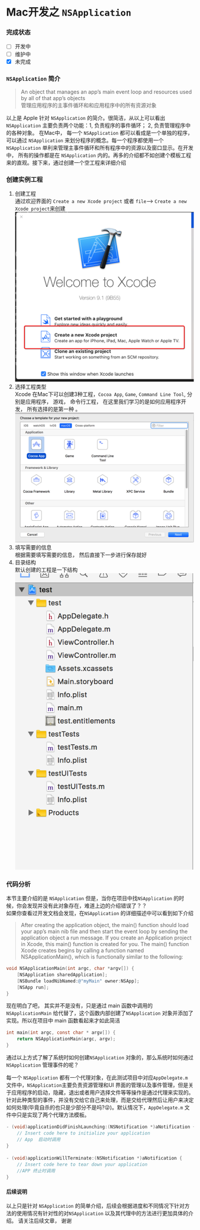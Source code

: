 # Mac开发之 `NSApplication`   

### 完成状态

- [ ] 开发中 
- [ ] 维护中
- [x] 未完成

### `NSApplication` 简介  
> An object that manages an app’s main event loop and resources used by all of that app’s objects  
> 管理应用程序的主事件循环和和应用程序中的所有资源对象   


以上是 Apple 针对 `NSApplication` 的简介。很简洁，从以上可以看出`NSApplication` 主要负责两个功能：1, 负责程序的事件循环； 2, 负责管理程序中的各种对象。 在Mac中， 每一个 `NSApplication` 都可以看成是一个单独的程序，可以通过 `NSApplication` 来划分程序的概念。每一个程序都使用一个`NSApplication` 单利来管理主事件循环和所有程序中的资源以及窗口显示。在开发中， 所有的操作都是在 `NSApplication` 内的。再多的介绍都不如创建个模板工程来的直观。接下来，通过创建一个空工程来详细介绍    

### 创建实例工程  
1. 创建工程  
    通过欢迎界面的 `Create a new Xcode project` 或者 `file`--> `Create a new Xcode project`来创建  
    ![创建工程1](../../assets/gitbook/20171128151183390428881.png)   
2. 选择工程类型  
    Xcode 在Mac下可以创建3种工程，`Cocoa App`, `Game`, `Command Line Tool`, 分别是应用程序， 游戏， 命令行工程， 在这里我们学习的是如何应用程序开发， 所有选择的是第一种 。  
    ![创建工程2](../../assets/gitbook/2017112815118340322325.png)
3. 填写需要的信息  
    根据需要填写需要的信息， 然后直接下一步进行保存就好
4. 目录结构  
    默认创建的工程是一下结构  
    ![](../../assets/gitbook/20171128151183412036201.png)



### 代码分析  
本节主要介绍的是 `NSApplication` 但是，当你在项目中找`NSApplication` 的时候，你会发现并没有此对象存在，难道上边的介绍错误了？？    
如果你查看过开发文档会发现，在`NSApplication` 的详细描述中可以看到如下介绍  

> After creating the application object, the main() function should load your app’s main nib file and then start the event loop by sending the application object a run message. If you create an Application project in Xcode, this main() function is created for you. The main() function Xcode creates begins by calling a function named NSApplicationMain(), which is functionally similar to the following:   

```objectivec  
void NSApplicationMain(int argc, char *argv[]) {
    [NSApplication sharedApplication];
    [NSBundle loadNibNamed:@"myMain" owner:NSApp];
    [NSApp run];
}
```  
现在明白了吧， 其实并不是没有，只是通过 main 函数中调用的`NSApplicationMain` 给代替了，这个函数内部创建了`NSApplication` 对象并添加了实现。所以在项目中 main 函数看起来才如此简洁   

```objectivec
int main(int argc, const char * argv[]) {
    return NSApplicationMain(argc, argv);
}
```

通过以上方式了解了系统时如何创建`NSApplication` 对象的，那么系统时如何通过`NSApplication` 管理事件的呢？   

每一个 `NSApplication` 都有一个代理对象，在此测试项目中对应`AppDelegate.m` 文件中，`NSApplication`主要负责资源管理和UI 界面的管理以及事件管理，但是关于应用程序的启动，隐藏，退出或者用户选择文件等等操作是通过代理来实现的。针对此种类型的事件，并没有交给它自己来处理，而是交给代理然后让用户来决定如何处理(毕竟自杀的也只是少部分不是吗?😜)。默认情况下，`AppDelegate.m` 文件中只是实现了两个代理方法模板。  

```objectivec 
- (void)applicationDidFinishLaunching:(NSNotification *)aNotification {
    // Insert code here to initialize your application   
    // App  启动时调用
}

- (void)applicationWillTerminate:(NSNotification *)aNotification {
    // Insert code here to tear down your application
    //APP 终止时调用
}
```   

#### 后续说明

以上只是针对  `NSApplication` 的简单介绍，后续会根据进度和不同情况下针对方法的使用情况有针对性的对`NSApplication` 以及其代理中的方法进行更加具体的介绍。 请关注后续文章， 谢谢









